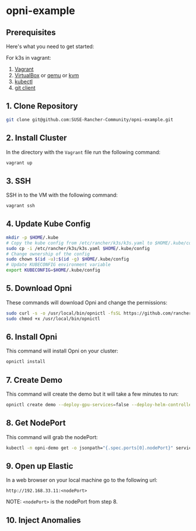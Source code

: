 # opni-example

## Prerequisites

Here's what you need to get started:

For k3s in vagrant:

1. [Vagrant](https://www.vagrantup.com/)
2. [VirtualBox](https://www.virtualbox.org/) or [qemu](https://www.qemu.org/) or [kvm](https://www.linux-kvm.org/page/Main_Page)
3. [kubectl](https://kubernetes.io/docs/tasks/tools/#kubectl)
4. [git client](https://git-scm.com/downloads/guis)

## 1. Clone Repository

```bash
git clone git@github.com:SUSE-Rancher-Community/opni-example.git
```

## 2. Install Cluster

In the directory with the `Vagrant` file run the following command:

```bash
vagrant up
```

## 3. SSH

SSH in to the VM with the following command:

```bash
vagrant ssh
```

## 4. Update Kube Config

```bash
mkdir -p $HOME/.kube
# Copy the kube config from /etc/rancher/k3s/k3s.yaml to $HOME/.kube/config
sudo cp -i /etc/rancher/k3s/k3s.yaml $HOME/.kube/config
# Change ownership of the config
sudo chown $(id -u):$(id -g) $HOME/.kube/config
# Update KUBECONFIG environment variable
export KUBECONFIG=$HOME/.kube/config
```

## 5. Download Opni

These commands will download Opni and change the permissions:

```bash
sudo curl -s -o /usr/local/bin/opnictl -fsSL https://github.com/rancher/opni/releases/download/v0.1.2/opnictl_linux-amd64
sudo chmod +x /usr/local/bin/opnictl
```

## 6. Install Opni

This command will install Opni on your cluster:

```bash
opnictl install
```

## 7. Create Demo

This command will create the demo but it will take a few minutes to run:

```bash
opnictl create demo --deploy-gpu-services=false --deploy-helm-controller=true --deploy-nvidia-plugin=false --deploy-rancher-logging=true --timeout 10m
```

## 8. Get NodePort

This command will grab the nodePort:

```bash
kubectl -n opni-demo get -o jsonpath="{.spec.ports[0].nodePort}" services opendistro-es-kibana-svc
```

## 9. Open up Elastic

In a web browser on your local machine go to the following url:

`http://192.168.33.11:<nodePort>`

NOTE: `<nodePort>` is the nodePort from step 8.

## 10. Inject Anomalies

